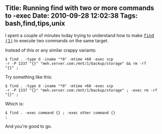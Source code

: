 Title: Running find with two or more commands to -exec
Date: 2010-09-28 12:02:38
Tags: bash,find,tips,unix
---
I spent a couple of minutes today trying to understand how to make <a href="http://unixhelp.ed.ac.uk/CGI/man-cgi?find" target="_blank"><tt>find (1)</tt></a> to execute two commands on the same target.

Instead of this or any similar crappy variants:

<code lang="bash">$ find . -type d -iname "*0" -mtime +60 -exec scp -r -P 1337 "{}" "meh.server.com:/mnt/1/backup/storage" && rm -rf "{}" \;</code>

Try something like this:

<code lang="bash">$ find . -type d -iname "*0" -mtime +60 -exec scp -r -P 1337 "{}" "meh.server.com:/mnt/1/backup/storage" \; -exec rm -rf "{}" \;</code>

Which is:

<code lang="bash">$ find . -exec command {} \; -exec other command {} \;</code>

And you're good to go.